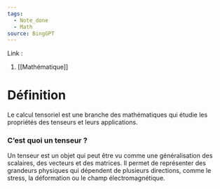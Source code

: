 ```yaml
---
tags:
  - Note_done
  - Math
source: BingGPT
---
```


Link :
1. [[Mathématique]]

# Définition
Le calcul tensoriel est une branche des mathématiques qui étudie les propriétés des tenseurs et leurs applications. 

### C’est quoi un tenseur ?
Un tenseur est un objet qui peut être vu comme une généralisation des scalaires, des vecteurs et des matrices. Il permet de représenter des grandeurs physiques qui dépendent de plusieurs directions, comme le stress, la déformation ou le champ électromagnétique.